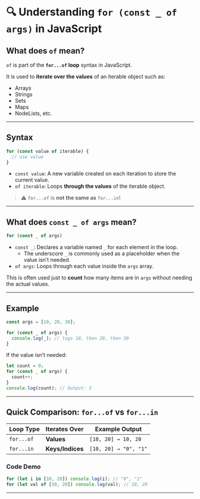 
# 🔍 Understanding `for (const _ of args)` in JavaScript

## What does `of` mean?

`of` is part of the **`for...of` loop** syntax in JavaScript.

It is used to **iterate over the values** of an iterable object such as:
- Arrays
- Strings
- Sets
- Maps
- NodeLists, etc.

---

## Syntax

```javascript
for (const value of iterable) {
  // use value
}
```

- `const value`: A new variable created on each iteration to store the current value.
- `of iterable`: Loops **through the values** of the iterable object.

> ⚠️ `for...of` is **not the same as** `for...in`!

---

## What does `const _ of args` mean?

```javascript
for (const _ of args)
```

- `const _`: Declares a variable named `_` for each element in the loop.
  - The underscore `_` is commonly used as a placeholder when the value isn’t needed.
- `of args`: Loops through each value inside the `args` array.

This is often used just to **count** how many items are in `args` without needing the actual values.

---

## Example

```javascript
const args = [10, 20, 30];

for (const _ of args) {
  console.log(_); // logs 10, then 20, then 30
}
```

If the value isn’t needed:

```javascript
let count = 0;
for (const _ of args) {
  count++;
}
console.log(count); // Output: 3
```

---

## Quick Comparison: `for...of` vs `for...in`

| Loop Type      | Iterates Over     | Example Output        |
|----------------|-------------------|------------------------|
| `for...of`     | **Values**         | `[10, 20] → 10, 20`    |
| `for...in`     | **Keys/Indices**   | `[10, 20] → "0", "1"`  |

### Code Demo

```javascript
for (let i in [10, 20]) console.log(i); // "0", "1"
for (let val of [10, 20]) console.log(val); // 10, 20
```

---
